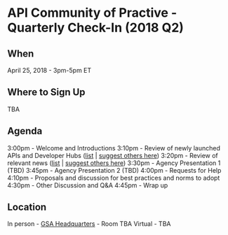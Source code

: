 
# API Community of Practive - Quarterly Check-In (2018 Q2)

## When

April 25, 2018 - 3pm-5pm ET

## Where to Sign Up 

TBA

## Agenda 

3:00pm - Welcome and Introductions 
3:10pm - Review of newly launched APIs and Developer Hubs ([list]() | [suggest others here]())
3:20pm - Review of relevant news ([list]() | [suggest others here]())
3:30pm - Agency Presentation 1 (TBD)
3:45pm - Agency Presentation 2 (TBD)
4:00pm - Requests for Help 
4:10pm - Proposals and discussion for best practices and norms to adopt
4:30pm - Other Discussion and Q&A
4:45pm - Wrap up

## Location 

In person - [GSA Headquarters]() - Room TBA
Virtual - TBA
